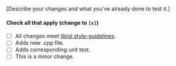 [Describe your changes and what you've already done to test it.]


#### Check all that apply (change to `[x]`)
- [ ] All changes meet [libigl style-guidelines](https://libigl.github.io/style-guidelines/).
- [ ] Adds new .cpp file.
- [ ] Adds corresponding unit test.
- [ ] This is a minor change.
